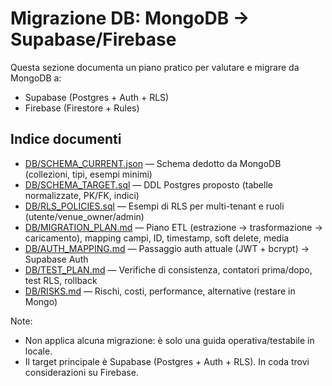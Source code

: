 # Migrazione DB: MongoDB → Supabase/Firebase

Questa sezione documenta un piano pratico per valutare e migrare da MongoDB a:
- Supabase (Postgres + Auth + RLS)
- Firebase (Firestore + Rules)

## Indice documenti
- [DB/SCHEMA_CURRENT.json](mdc:SPOrTS/SPOrTS/docs/db-migration/DB/SCHEMA_CURRENT.json) — Schema dedotto da MongoDB (collezioni, tipi, esempi minimi)
- [DB/SCHEMA_TARGET.sql](mdc:SPOrTS/SPOrTS/docs/db-migration/DB/SCHEMA_TARGET.sql) — DDL Postgres proposto (tabelle normalizzate, PK/FK, indici)
- [DB/RLS_POLICIES.sql](mdc:SPOrTS/SPOrTS/docs/db-migration/DB/RLS_POLICIES.sql) — Esempi di RLS per multi-tenant e ruoli (utente/venue_owner/admin)
- [DB/MIGRATION_PLAN.md](mdc:SPOrTS/SPOrTS/docs/db-migration/DB/MIGRATION_PLAN.md) — Piano ETL (estrazione → trasformazione → caricamento), mapping campi, ID, timestamp, soft delete, media
- [DB/AUTH_MAPPING.md](mdc:SPOrTS/SPOrTS/docs/db-migration/DB/AUTH_MAPPING.md) — Passaggio auth attuale (JWT + bcrypt) → Supabase Auth
- [DB/TEST_PLAN.md](mdc:SPOrTS/SPOrTS/docs/db-migration/DB/TEST_PLAN.md) — Verifiche di consistenza, contatori prima/dopo, test RLS, rollback
- [DB/RISKS.md](mdc:SPOrTS/SPOrTS/docs/db-migration/DB/RISKS.md) — Rischi, costi, performance, alternative (restare in Mongo)

Note:
- Non applica alcuna migrazione: è solo una guida operativa/testabile in locale.
- Il target principale è Supabase (Postgres + Auth + RLS). In coda trovi considerazioni su Firebase.


